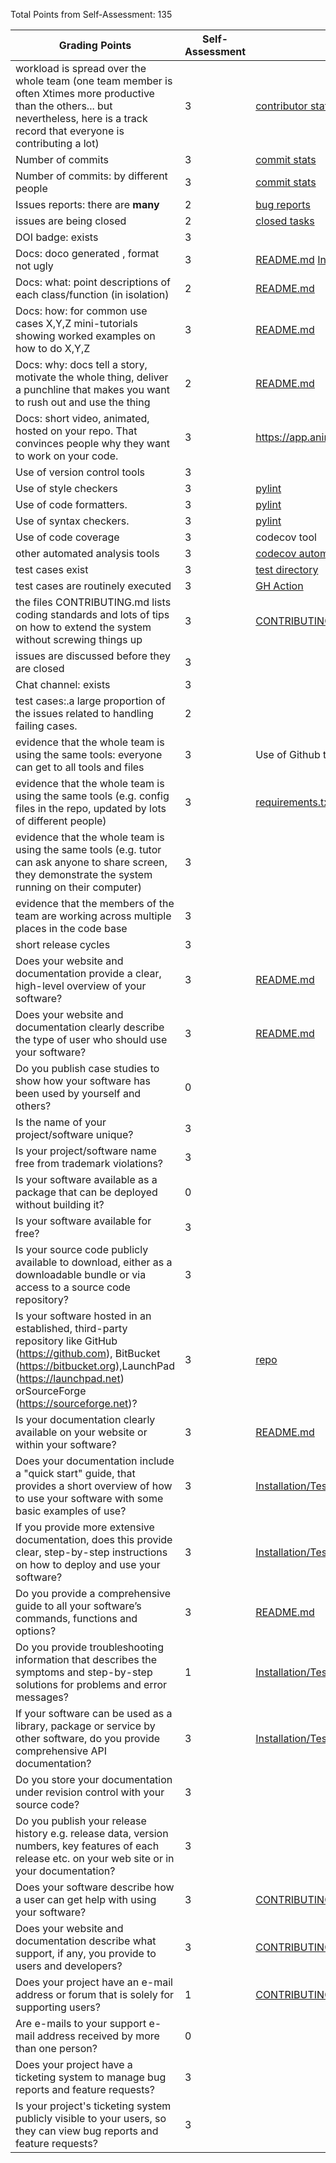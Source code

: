 Total Points from Self-Assessment: 135

| Grading Points|Self-Assessment|Links|
|-----|---------|-----|
|workload is spread over the whole team (one team member is often Xtimes more productive than the others... but nevertheless, here is a track record that everyone is contributing a lot)| 3 | [contributor stats](https://github.com/shikhanair/TeachersPetBot/graphs/contributors)|
| Number of commits| 3 |[commit stats](https://github.com/shikhanair/TeachersPetBot/graphs/commit-activity) |
| Number of commits: by different people| 3 |[commit stats](https://github.com/shikhanair/TeachersPetBot/graphs/commit-activity) |
| Issues reports: there are **many**| 2 |[bug reports](https://github.com/shikhanair/TeachersPetBot/projects/1?card_filter_query=label%3Abug)|
|  issues are being  closed| 2 | [closed tasks](https://github.com/shikhanair/TeachersPetBot/projects/1?card_filter_query=is%3Aclosed)|
| DOI badge: exists | 3 |
|Docs: doco generated , format not ugly | 3 |[README.md](https://github.com/shikhanair/TeachersPetBot/blob/main/README.md) [Installation/Testing guide](https://github.com/shikhanair/TeachersPetBot/blob/main/Installation.md)|
|Docs: what: point descriptions of each class/function (in isolation) | 2| [README.md](https://github.com/shikhanair/TeachersPetBot/blob/main/README.md)|
|Docs: how: for common use cases X,Y,Z mini-tutorials showing worked examples on how to do X,Y,Z|3| [README.md](https://github.com/shikhanair/TeachersPetBot/blob/main/README.md)|
|Docs: why: docs tell a story, motivate the whole thing, deliver a punchline that makes you want to rush out and use the thing|2| [README.md](https://github.com/shikhanair/TeachersPetBot/blob/main/README.md)|
|Docs: short video, animated, hosted on your repo. That convinces people why they want to work on your code.| 3 | https://app.animaker.com/animo/LV3WwYYGqInFMPdC/ |
| Use of version control tools|3 |
|Use of  style checkers | 3|[pylint](https://github.com/shikhanair/TeachersPetBot/blob/main/.pylintrc)|
| Use of code  formatters. | 3|[pylint](https://github.com/shikhanair/TeachersPetBot/blob/main/.pylintrc)|
| Use of syntax checkers. | 3|[pylint](https://github.com/shikhanair/TeachersPetBot/blob/main/.pylintrc)|
| Use of code coverage |3| codecov tool|
| other automated analysis tools| 3|[codecov automation](https://github.com/shikhanair/TeachersPetBot)|
| test cases exist|3|[test directory](https://github.com/shikhanair/TeachersPetBot/tree/main/test)|
| test cases are routinely executed|3|[GH Action](https://github.com/shikhanair/TeachersPetBot/blob/main/.github/workflows/test.yml)|
 | the files CONTRIBUTING.md lists coding standards and lots of tips on how to extend the system without screwing things up|3|[CONTRIBUTING.md](https://github.com/shikhanair/TeachersPetBot/blob/main/CONTRIBUTING.md)|
| issues are discussed before they are closed| 3|
| Chat channel: exists|3 |
| test cases:.a large proportion of the issues related to handling failing cases.| 2|
| evidence that the whole team is using the same tools: everyone can get to all tools and files|3 | Use of Github throughout with frequent commits|
| evidence that the whole team is using the same tools (e.g. config files in the repo, updated by lots of different people)|3 |[requirements.txt](https://github.com/shikhanair/TeachersPetBot/blob/main/requirements.txt)|
| evidence that the whole team is using the same tools (e.g. tutor can ask anyone to share screen, they demonstrate the system running on their computer)|3 |
| evidence that the members of the team are working across multiple places in the code base|3 |
|short release cycles |3|
| Does your website and documentation provide a clear, high-level overview of your software? | 3 | [README.md](https://github.com/shikhanair/TeachersPetBot/blob/main/README.md)|
| Does your website and documentation clearly describe the type of user who should use your software? | 3| [README.md](https://github.com/shikhanair/TeachersPetBot/blob/main/README.md)|
| Do you publish case studies to show how your software has been used by yourself and others? | 0 |
| Is the name of your project/software unique? |3 |
| Is your project/software name free from trademark violations? |3 |
| Is your software available as a package that can be deployed without building it? | 0|
| Is your software available for free? |3 |
| Is your source code publicly available to download, either as a downloadable bundle or via access to a source code repository? |3 |
| Is your software hosted in an established, third-party repository like GitHub (https://github.com), BitBucket (https://bitbucket.org),LaunchPad (https://launchpad.net) orSourceForge (https://sourceforge.net)? |3 |[repo](https://github.com/shikhanair/TeachersPetBot)|
| Is your documentation clearly available on your website or within your software? |3 | [README.md](https://github.com/shikhanair/TeachersPetBot/blob/main/README.md)|
| Does your documentation include a "quick start" guide, that provides a short overview of how to use your software with some basic examples of use? | 3 |[Installation/Testing guide](https://github.com/shikhanair/TeachersPetBot/blob/main/Installation.md)|
| If you provide more extensive documentation, does this provide clear, step-by-step instructions on how to deploy and use your software? |3 |[Installation/Testing guide](https://github.com/shikhanair/TeachersPetBot/blob/main/Installation.md)|
| Do you provide a comprehensive guide to all your software’s commands, functions and options? |3| [README.md](https://github.com/shikhanair/TeachersPetBot/blob/main/README.md)|
| Do you provide troubleshooting information that describes the symptoms and step-by-step solutions for problems and error messages? | 1|[Installation/Testing guide](https://github.com/shikhanair/TeachersPetBot/blob/main/Installation.md)[CONTRIBUTING.md](https://github.com/shikhanair/TeachersPetBot/blob/main/CONTRIBUTING.md)|
| If your software can be used as a library, package or service by other software, do you provide comprehensive API documentation? | 3|[Installation/Testing guide](https://github.com/shikhanair/TeachersPetBot/blob/main/Installation.md)|
| Do you store your documentation under revision control with your source code? |3|
| Do you publish your release history e.g. release data, version numbers, key features of each release etc. on your web site or in your documentation? | 3 |
| Does your software describe how a user can get help with using your software? |3 | [CONTRIBUTING.md](https://github.com/shikhanair/TeachersPetBot/blob/main/CONTRIBUTING.md)|
| Does your website and documentation describe what support, if any, you provide to users and developers? |3 | [CONTRIBUTING.md](https://github.com/shikhanair/TeachersPetBot/blob/main/CONTRIBUTING.md)|
| Does your project have an e-mail address or forum that is solely for supporting users? |1 | [CONTRIBUTING.md](https://github.com/shikhanair/TeachersPetBot/blob/main/CONTRIBUTING.md)|
| Are e-mails to your support e-mail address received by more than one person? | 0|
| Does your project have a ticketing system to manage bug reports and feature requests? | 3 |
| Is your project's ticketing system publicly visible to your users, so they can view bug reports and feature requests? | 3|
